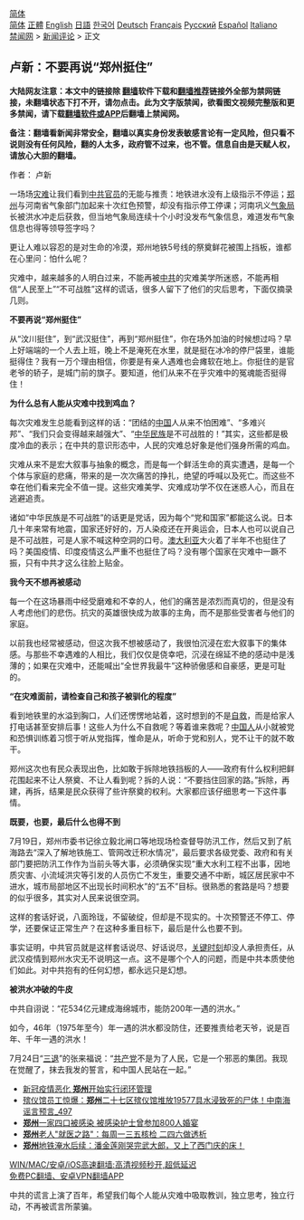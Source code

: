  <!-- 面包屑导航 --> <div class="breadcrumb"><!-- GTranslate: https://gtranslate.io/ -->  <div class="switcher notranslate">  <div class="selected">  <a href="#" onclick="return false;"> 简体</a>  </div>  <div class="option">  <a href="https://www.bannedbook.org" onclick="doGTranslate('zh-CN|zh-CN');jQuery('div.switcher div.selected a').html(jQuery(this).html());return false;" title="简体中文" class="nturl selected"> 简体</a>  <a href="https://www.bannedbook.org/zh-tw/" onclick="doGTranslate('zh-CN|zh-TW');jQuery('div.switcher div.selected a').html(jQuery(this).html());return false;" title="繁體中文" class="nturl"> 正體</a>  <a href="https://www.bannedbook.org/en/" onclick="doGTranslate('zh-CN|en');jQuery('div.switcher div.selected a').html(jQuery(this).html());return false;" title="English" class="nturl"> English</a>  <a href="https://www.bannedbook.org/ja/" onclick="doGTranslate('zh-CN|ja');jQuery('div.switcher div.selected a').html(jQuery(this).html());return false;" title="日本語" class="nturl"> 日語</a>  <a href="https://www.bannedbook.org/ko/" onclick="doGTranslate('zh-CN|ko');jQuery('div.switcher div.selected a').html(jQuery(this).html());return false;" title="한국어" class="nturl"> 한국어</a>  <a href="https://www.bannedbook.org/de/" onclick="doGTranslate('zh-CN|de');jQuery('div.switcher div.selected a').html(jQuery(this).html());return false;" title="Deutsch" class="nturl"> Deutsch</a>  <a href="https://www.bannedbook.org/fr/" onclick="doGTranslate('zh-CN|fr');jQuery('div.switcher div.selected a').html(jQuery(this).html());return false;" title="Français" class="nturl"> Français</a>  <a href="https://www.bannedbook.org/ru/" onclick="doGTranslate('zh-CN|ru');jQuery('div.switcher div.selected a').html(jQuery(this).html());return false;" title="Русский" class="nturl"> Русский</a>  <a href="https://www.bannedbook.org/es/" onclick="doGTranslate('zh-CN|es');jQuery('div.switcher div.selected a').html(jQuery(this).html());return false;" title="Español" class="nturl"> Español</a>  <a href="https://www.bannedbook.org/it/" onclick="doGTranslate('zh-CN|it');jQuery('div.switcher div.selected a').html(jQuery(this).html());return false;" title="Italiano" class="nturl"> Italiano</a>  </div>  </div>      <div class='breadcrumb-sub'><!-- Breadcrumb NavXT 6.3.0 --> <a href="https://www.bannedbook.org/" class="home">禁闻网</a> &gt; <a href="https://www.bannedbook.org/bnews/comments/" class="category">新闻评论</a> &gt; 正文</div></div><h2>卢新：不要再说“郑州挺住”</h2> <p class="notice"><b>大陆网友注意：本文中的链接除 <a href="https://github.com/bannedbook/fanqiang" >翻墙</a>软件下载和<a href="https://github.com/killgcd/justmysocks/blob/master/README.md">翻墙推荐</a>链接外全部为禁网链接，未翻墙状态下打不开，请勿点击。此为文字版禁闻，欲看图文视频完整版和更多禁闻，请下载<a href="https://github.com/bannedbook/fanqiang">翻墙软件或APP</a>后翻墙上禁闻网。</p><p>备注：翻墙看新闻非常安全，翻墙以真实身份发表敏感言论有一定风险，但只看不说则没有任何风险，翻的人太多，政府管不过来，也不管。信息自由是天赋人权，请放心大胆的翻墙。</b></p>  <div class="entry"> <p>作者： 卢新</p> <p>一场场<a href="https://www.bannedbook.org/bnews/tag/%E7%81%BE%E9%9A%BE/" class="st_tag internal_tag" rel="tag" title="标签 灾难 下的日志">灾难</a>让我们看到<a href="https://www.bannedbook.org/bnews/tag/%e4%b8%ad%e5%85%b1%e5%ae%98%e5%91%98/" class="st_tag internal_tag" rel="tag" title="标签 中共官员 下的日志">中共官员</a>的无能与推责：地铁进水没有上级指示不停运；<a href="https://www.bannedbook.org/bnews/tag/%e9%83%91%e5%b7%9e/" class="st_tag internal_tag" rel="tag" title="标签 郑州 下的日志">郑州</a>与河南省气象部门加起来十次红色预警，却没有指示停工停课；河南巩义<a href="https://www.bannedbook.org/bnews/tag/%E6%B0%94%E8%B1%A1%E5%B1%80/" class="st_tag internal_tag" rel="tag" title="标签 气象局 下的日志">气象局</a>长被洪水冲走后获救，但当地气象局连续十个小时没发布气象信息，难道发布气象信息也得等领导签字吗？</p> <p>更让人难以容忍的是对生命的冷漠，郑州地铁5号线的祭奠鲜花被围上挡板，谁都在心里问：怕什么呢？</p> <p>灾难中，越来越多的人明白过来，不能再被<a href="https://www.bannedbook.org/bnews/tag/%e4%b8%ad%e5%85%b1/" class="st_tag internal_tag" rel="tag" title="标签 中共 下的日志">中共</a>的灾难美学所迷惑，不能再相信“人民至上”“不可战胜”这样的谎话，很多人留下了他们的灾后思考，下面仅摘录几则。</p> <p><strong>不要再说“郑州挺住”</strong></p> <p>从“汶川挺住”，到“武汉挺住”，再到“郑州挺住”，你在场外加油的时候想过吗？早上好端端的一个人去上班，晚上不是淹死在水里，就是挺在冰冷的停尸袋里，谁能挺得住？我有一万个理由相信，你要是有亲人遇难也会瘫软在地上。你挺住的是官老爷的轿子，是城门前的旗子。要知道，他们从来不在乎灾难中的冤魂能否挺得住！</p>  <p><strong>为什么总有人能从灾难中找到鸡血？</strong></p> <p>每次灾难发生总能看到这样的话：“团结的<span class='wp_keywordlink_affiliate'><a href="https://www.bannedbook.org/" title="中国" target="_blank">中国</a></span>人从来不怕困难”、“多难兴邦”、“我们只会变得越来越强大”、“<a href="https://www.bannedbook.org/bnews/tag/%E4%B8%AD%E5%8D%8E%E6%B0%91%E6%97%8F/" class="st_tag internal_tag" rel="tag" title="标签 中华民族 下的日志">中华民族</a>是不可战胜的！”其实，这些都是极度冷血的表示；在中共的意识形态中，人民的灾难总好象是他们强身所需的鸡血。</p> <p>灾难从来不是宏大叙事与抽象的概念，而是每一个鲜活生命的真实遭遇，是每一个个体与家庭的悲痛，带来的是一次次痛苦的挣扎，绝望的呼喊以及死亡。而这些不幸在他们看来完全不值一提。这些灾难美学、灾难成功学不仅在迷惑人心，而且在逃避追责。</p> <p>诸如“中华民族是不可战胜”的话更是党话，因为每个“党和国家”都能这么说。日本几十年来常有地震，国家还好好的，万人染疫还在开奥运会，日本人也可以说自己是不可战胜，可是人家不喊这种空洞的口号。<a href="https://www.bannedbook.org/bnews/tag/%e6%be%b3%e5%a4%a7%e5%88%a9%e4%ba%9a/" class="st_tag internal_tag" rel="tag" title="标签 澳大利亚 下的日志">澳大利亚</a>大火着了半年不也挺住了吗？美国疫情、印度疫情这么严重不也挺住了吗？没有哪个国家在灾难中一蹶不振，只有中共才这么往脸上贴金。</p> <p><strong>我今天不想再被感动</strong></p> <p>每一个在这场暴雨中经受磨难和不幸的人，他们的痛苦是浓烈而真切的，但是没有人考虑他们的悲伤。抗灾的英雄很快成为故事的主角，而不是那些受害者与他们的家庭。</p>  <p>以前我也经常被感动，但这次我不想被感动了，我很怕沉浸在宏大叙事下的集体感。与那些不幸遇难的人相比，我们仅仅是侥幸吧，沉浸在绵延不绝的感动中是浅薄的；如果在灾难中，还能喊出“全世界我最牛”这种骄傲感和自豪感，更是可耻的。</p> <p><strong>“在灾难面前，请检查自己和孩子被驯化的程度”</strong></p> <p>看到地铁里的水溢到胸口，人们还愣愣地站着，这时想到的不是<span class='wp_keywordlink'><a href="https://www.bannedbook.org/forum5/topic42.html" title="萨斯、诚信与自救" target="_blank">自救</a></span>，而是给家人打电话甚至安排后事！这些人为什么不自救呢？等着谁来救呢？<a href="https://www.bannedbook.org/bnews/tag/%e4%b8%ad%e5%9b%bd%e4%ba%ba/" class="st_tag internal_tag" rel="tag" title="标签 中国人 下的日志">中国人</a>从小就被党和恐惧训练着习惯于听从党指挥，惟命是从，听命于党和别人，党不让干的就不敢干。</p> <p>郑州这次也有民众表现出色，比如敢于拆除地铁挡板的人——政府有什么权利把鲜花围起来不让人祭奠、不让人看到呢？拆的人说：“不要挡住回家的路。”拆除，再建，再拆，结果是民众获得了些许祭奠的权利。大家都应该仔细思考一下这件事情。</p> <p><strong>既要，也要，最后什么也得不到</strong></p> <p>7月19日，郑州市委书记徐立毅北闸口等地现场检查督导防汛工作，然后又到了航海路去“深入了解地铁施工、管网改迁积水情况”，最后要求各级党委、政府和有关部门要把防汛工作作为当前头等大事，必须确保实现“重大水利工程不出事，因地质灾害、小流域洪灾等引发的人员伤亡不发生，重要交通不中断，城区居民家中不进水，城市局部地区不出现长时间积水”的“五不”目标。很熟悉的套路是吗？想要的似乎很多，其实对人民来说很空洞。</p>  <p>这样的套话好说，八面玲珑，不留破绽，但却是不现实的。十次预警还不停工、停学，还要保证正常生产？在这种多重目标下，最后是什么也要不到。</p> <p>事实证明，中共官员就是这样套话说尽、好话说尽，<span class='wp_keywordlink'><a href="https://www.bannedbook.org/forum2/topic151.html" title="关键时刻：李鹏日记" target="_blank">关键时刻</a></span>却没人承担责任，从武汉疫情到郑州水灾无不说明这一点。这不是哪个个人的问题，而是中共本质使他们如此。对中共抱有的任何幻想，都永远只是幻想。</p> <p><strong>被洪水冲破的牛皮</strong></p> <p>中共自诩说：“花534亿元建成海绵城市，能防200年一遇的洪水。”</p> <p>如今，46年（1975年至今）年一遇的洪水都没防住，还要推责给老天爷，说是百年、千年一遇的洪水！</p> <p>7月24日“<span class='wp_keywordlink'><a href="http://tuidang.epochtimes.com/" title="三退-退出党团队" rel="nofollow" target="_blank">三退</a></span>”的张来福说：“<a href="https://www.bannedbook.org/bnews/tag/%e5%85%b1%e4%ba%a7%e5%85%9a/" class="st_tag internal_tag" rel="tag" title="标签 共产党 下的日志">共产党</a>不是为了人民，它是一个邪恶的集团。我现在觉醒了，抹去我发的誓言，和中国人民站在一起。”</p>  <ul class='op-related-articles' title='相关阅读'> <li><a href='https://www.bannedbook.org/bnews/cbnews/20210807/1601831.html' target='_blank'>新冠疫情恶化 <b>郑州</b>开始实行闭环管理</a></li> <li><a href='https://www.bannedbook.org/bnews/comments/20210807/1601683.html' target='_blank'>殡仪馆员工惊爆：<b>郑州</b>二十七区殡仪馆堆放19577具水浸致死的尸体！中南海谣言预言_497</a></li> <li><a href='https://www.bannedbook.org/bnews/cnnews/20210806/1601559.html' target='_blank'><b>郑州</b>一家四口被感染 被感染护士曾参加800人婚宴</a></li> <li><a href='https://www.bannedbook.org/bnews/cbnews/20210806/1601556.html' target='_blank'><b>郑州</b>老人"就医之路"：每周一三五核检 二四六做透析</a></li> <li><a href='https://www.bannedbook.org/bnews/bannedvideo/20210806/1601512.html' target='_blank'><b>郑州</b>地铁淹水后续：潘金莲刚哭完武大郎，又上了西门庆的床！</a></li> </ul> <p class="texttj"> <a href="https://github.com/bannedbook/fanqiang/wiki/V2ray%E6%9C%BA%E5%9C%BA" target="_blank">WIN/MAC/安卓/iOS高速翻墙:高清视频秒开,超低延迟</a><br/> <a href="https://github.com/bannedbook/fanqiang/wiki/%E7%A6%81%E9%97%BB%E7%BD%91%E5%AE%89%E5%8D%93%E7%BF%BB%E5%A2%99%E6%96%B0%E9%97%BBAPP" target="_blank">免费PC翻墙、安卓VPN翻墙APP</a></p><p>中共的谎言上演了百年，希望我们每个人能从灾难中吸取教训，独立思考，独立行动，不再被谎言所蒙骗。</p><a name='sharetosocial'></a>  <div style="margin-bottom:5px;padding-bottom:5px;clear:both"> <div id="archive-pix-1" class="banner-ads"> <!-- AuctionX Display platform tag START --> <div id="26318x728x90x621x_ADSLOT2" clicktrack="%%CLICK_URL_ESC%%"></div> <!-- AuctionX Display platform tag END --> </div> <div id="archive-pix-2" class="banner-ads"> <!-- AuctionX Display platform tag START --> <div id="26315x300x250x621x_ADSLOT2" clicktrack="%%CLICK_URL_ESC%%"></div> <!-- AuctionX Display platform tag END --> </div> </div>  <div id="archive-pix-1" class="banner-ads"> <!-- AuctionX Display platform tag START --> <div id="26318x728x90x621x_ADSLOT3" clicktrack="%%CLICK_URL_ESC%%"></div> <!-- AuctionX Display platform tag END --> </div> </div><!--END ENTRY--> 